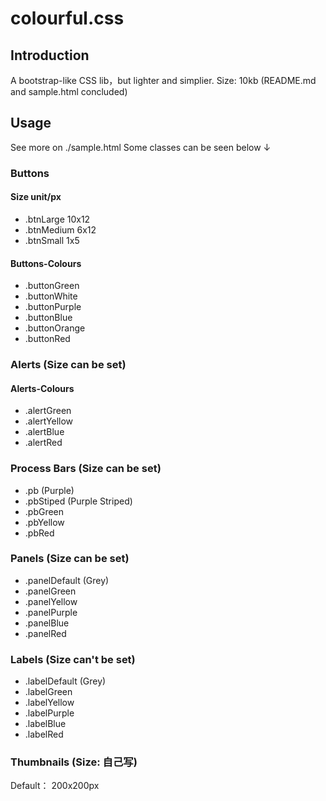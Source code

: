 # colourful.css  

## Introduction  

A bootstrap-like CSS lib，but lighter and simplier.
Size: 10kb (README.md and sample.html concluded)

## Usage

See more on ./sample.html
Some classes can be seen below ↓

### Buttons

#### Size unit/px

* .btnLarge 10x12
* .btnMedium 6x12
* .btnSmall 1x5

#### Buttons-Colours

* .buttonGreen
* .buttonWhite
* .buttonPurple
* .buttonBlue
* .buttonOrange
* .buttonRed

### Alerts (Size can be set)

#### Alerts-Colours

* .alertGreen
* .alertYellow
* .alertBlue
* .alertRed

### Process Bars (Size can be set)

* .pb (Purple)
* .pbStiped (Purple Striped)
* .pbGreen
* .pbYellow
* .pbRed

### Panels (Size can be set)

* .panelDefault (Grey)
* .panelGreen
* .panelYellow
* .panelPurple
* .panelBlue
* .panelRed

### Labels (Size can't be set)

* .labelDefault (Grey)
* .labelGreen
* .labelYellow
* .labelPurple
* .labelBlue
* .labelRed

### Thumbnails (Size: 自己写)

Default： 200x200px
